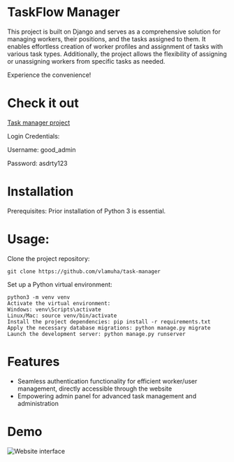 # TaskFlow Manager

This project is built on Django and serves as a comprehensive solution for managing workers, their positions, and the tasks assigned to them. It enables effortless creation of worker profiles and assignment of tasks with various task types. Additionally, the project allows the flexibility of assigning or unassigning workers from specific tasks as needed.

Experience the convenience!

# Check it out

[Task manager project](LINK)

Login Credentials:

Username: good_admin

Password: asdrty123

# Installation

Prerequisites: Prior installation of Python 3 is essential.

# Usage:

Clone the project repository:
```shell
git clone https://github.com/vlamuha/task-manager
```
Set up a Python virtual environment:
```shell
python3 -m venv venv
Activate the virtual environment:
Windows: venv\Scripts\activate
Linux/Mac: source venv/bin/activate
Install the project dependencies: pip install -r requirements.txt
Apply the necessary database migrations: python manage.py migrate
Launch the development server: python manage.py runserver
```

# Features

- Seamless authentication functionality for efficient worker/user management, directly accessible through the website
- Empowering admin panel for advanced task management and administration

# Demo

![Website interface](demo.png)